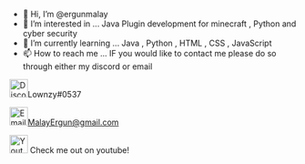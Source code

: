 - 👋 Hi, I’m @ergunmalay
- 👀 I’m interested in ... Java Plugin development for minecraft  , Python and cyber security 
- 🌱 I’m currently learning ... Java , Python , HTML , CSS , JavaScript
- 📫 How to reach me ...
IF you would like to contact me please do so through either my discord or email
<!------>

<img alt="Discord" src="https://logos-world.net/wp-content/uploads/2020/12/Discord-Logo.png" height=32>Lownzy#0537
<!------>
<img alt="Email" src="https://cdn4.iconfinder.com/data/icons/social-media-logos-6/512/112-gmail_email_mail-512.png" height=32>MalayErgun@gmail.com
<!---
ergunmalay/ergunmalay is a ✨ special ✨ repository because its `README.md` (this file) appears on your GitHub profile.
You can click the Preview link to take a look at your changes.
--->

[<img alt="Youtube" src="https://upload.wikimedia.org/wikipedia/commons/0/09/YouTube_full-color_icon_%282017%29.svg" height=32>](https://www.youtube.com/channel/UCu2FVb6Lpoeb__3JcEcWTaA) Check me out on youtube!
